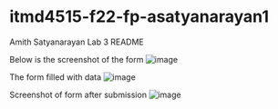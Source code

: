 # itmd4515-f22-fp-asatyanarayan1
Amith Satyanarayan Lab 3 README

Below is the screenshot of the form
![image](https://user-images.githubusercontent.com/112361486/191312468-80fec7fc-f288-4ec9-a973-dab59af1e639.png)

The form filled with data
![image](https://user-images.githubusercontent.com/112361486/191312659-06bfaf3b-381f-4abc-b106-31e95205f6e5.png)

Screenshot of form after submission
![image](https://user-images.githubusercontent.com/112361486/191313197-a0bb0359-f452-4d9f-8cb3-bba3d2c46205.png)

